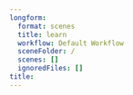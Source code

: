 ```yaml
---
longform:
  format: scenes
  title: learn
  workflow: Default Workflow
  sceneFolder: /
  scenes: []
  ignoredFiles: []
title: 
---
```

